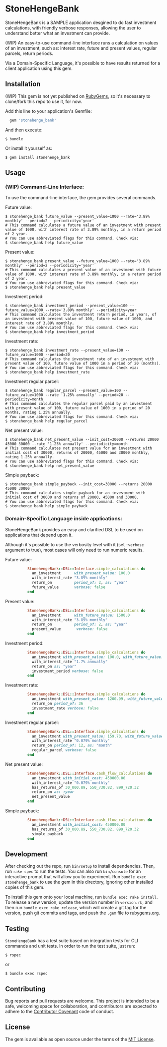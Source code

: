 # StoneHengeBank

StoneHengeBank is a SAMPLE application desgined to do fast investment calculations, with friendly verbose responses, allowing the user to understand better what an investment can provide.

(WIP) An easy-to-use command-line interface runs a calculation on values of an investment, such as: interest rate, future and present values, regular parcels, return periods.

Via a Domain-Specific Language, it's possible to have results returned for a client application using this gem.

## Installation

(WIP) This gem is not yet published on <a href="https://rubygems.org">RubyGems</a>, so it's necessary to clone/fork this repo to use it, for now.

Add this line to your application's Gemfile:

```ruby
  gem 'stonehenge_bank'
```

And then execute:

    $ bundle

Or install it yourself as:

    $ gem install stonehenge_bank

## Usage

### (WIP) Command-Line Interface:

To use the command-line interface, the gem provides several commands.

Future value:

    $ stonehenge_bank future_value --present_value=1000 --rate='3.89% monthly' --period=2 --periodicity='year'
    # This command calculates a future value of an investment with present value of 1000, with interest rate of 3.89% monthly, in a return period of 2 year.
    # You can use abbreviated flags for this command. Check via:
    $ stonehenge_bank help future_value

Present value:

    $ stonehenge_bank present_value --future_value=1000 --rate='3.89% monthly' --period=2 --periodicity='year'
    # This command calculates a present value of an investment with future value of 1000, with interest rate of 3.89% monthly, in a return period of 2 year.
    # You can use abbreviated flags for this command. Check via:
    $ stonehenge_bank help present_value

Investment period:

    $ stonehenge_bank investment_period --present_value=100 --future_value=1000 --rate='3.89% monthly' --periodicity=year
    # This command calculates the investment return period, in years, of an investment with present value of 100, future value of 1000, and interest rate of 3.89% monthly.
    # You can use abbreviated flags for this command. Check via:
    $ stonehenge_bank help investment_period

Investment rate:

    $ stonehenge_bank investment_rate --present_value=100 --future_value=1000 --period=20
    # This command calculates the investment rate of an investment with present value of 100, future value of 1000 in a period of 20 (months).
    # You can use abbreviated flags for this command. Check via:
    $ stonehenge_bank help investment_rate

Investment regular parcel:

    $ stonehenge_bank regular_parcel --present_value=100 --future_value=1000 --rate '1.25% annually' --period=20 --periodicity=month
    # This command calculates the regular parcel paid by an investment with present value of 100, future value of 1000 in a period of 20 months, rating 1.25% annually.
    # You can use abbreviated flags for this command. Check via:
    $ stonehenge_bank help regular_parcel

Net present value:

    $ stonehenge_bank net_present_value --init_cost=30000 --returns 20000 45000 30000 --rate '1.25% annually' --periodicity=month
    # This command calculates net present value for an investment with initial cost of 30000, returns of 20000, 45000 and 30000 monthly, rating 1.25% annually.
    # You can use abbreviated flags for this command. Check via:
    $ stonehenge_bank help net_present_value

Simple payback:

    $ stonehenge_bank simple_payback --init_cost=30000 --returns 20000 45000 30000
    # This command calculates simple payback for an investment with initial cost of 30000 and returns of 20000, 45000 and 30000.
    # You can use abbreviated flags for this command. Check via:
    $ stonehenge_bank help simple_payback

### Domain-Specific Language inside applications:

StoneHengeBank provides an easy and clarified DSL to be used on applications that depend upon it.

Although it's possible to use the verbosity level with it (set `:verbose` argument to true), most cases will only need to run numeric results.

Future value:

```ruby
          StonehengeBank::DSL::Interface.simple_calculations do
            an_investment      with_present_value: 100.0
            with_interest_rate "3.89% monthly"
            return_on          period_of: 2, as: "year"
            future_value       verbose: false
          end
```

Present value:

```ruby
          StonehengeBank::DSL::Interface.simple_calculations do
            an_investment      with_future_value: 1500.0
            with_interest_rate "3.89% monthly"
            return_on          period_of: 2, as: "year"
            present_value       verbose: false
          end
```

Investment period:

```ruby
          StonehengeBank::DSL::Interface.simple_calculations do
            an_investment with_present_value: 100.0, with_future_value: 4780.0
            with_interest_rate "1.7% annually"
            return_on as: "year"
            investment_period verbose: false
          end
```

Investment rate:

```ruby
          StonehengeBank::DSL::Interface.simple_calculations do
            an_investment with_present_value: 1200.99, with_future_value: 130_470.99
            return_on period_of: 36
            investment_rate verbose: false
          end
```

Investment regular parcel:

```ruby
          StonehengeBank::DSL::Interface.simple_calculations do
            an_investment with_present_value: 159.70, with_future_value: 1300.0
            with_interest_rate "0.079% monthly"
            return_on period_of: 12, as: "month"
            regular_parcel verbose: false
          end
```

Net present value:

```ruby
          StonehengeBank::DSL::Interface.cash_flow_calculations do
            an_investment with_initial_cost: 450000.00
            with_interest_rate "0.079% monthly"
            has_returns_of 30_000.89, 550_730.82, 899_720.32
            return_on as: :year
            net_present_value
          end
```

Simple payback:

```ruby
          StonehengeBank::DSL::Interface.cash_flow_calculations do
            an_investment with_initial_cost: 450000.00
            has_returns_of 30_000.89, 550_730.82, 899_720.32
            simple_payback
          end
```

## Development

After checking out the repo, run `bin/setup` to install dependencies. Then, run `rake spec` to run the tests. You can also run `bin/console` for an interactive prompt that will allow you to experiment. Run `bundle exec stonehenge_bank` to use the gem in this directory, ignoring other installed copies of this gem.

To install this gem onto your local machine, run `bundle exec rake install`. To release a new version, update the version number in `version.rb`, and then run `bundle exec rake release`, which will create a git tag for the version, push git commits and tags, and push the `.gem` file to [rubygems.org](https://rubygems.org).

## Testing

`StoneHengeBank` has a test suite based on integration tests for CLI commands and unit tests.
In order to run the test suite, just run:

    $ rspec

or

    $ bundle exec rspec

## Contributing

Bug reports and pull requests are welcome. This project is intended to be a safe, welcoming space for collaboration, and contributors are expected to adhere to the [Contributor Covenant](http://contributor-covenant.org) code of conduct.


## License

The gem is available as open source under the terms of the [MIT License](http://opensource.org/licenses/MIT).
